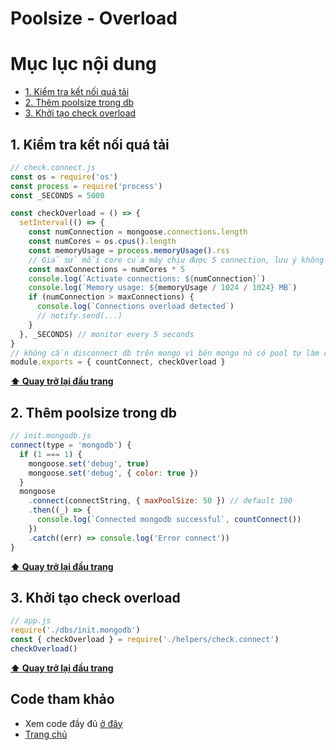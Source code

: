 # Poolsize - Overload

# Mục lục nội dung

- [1. Kiểm tra kết nối quá tải](#1-kiểm-tra-kết-nối-quá-tải)
- [2. Thêm poolsize trong db](#2-thêm-poolsize-trong-db)
- [3. Khởi tạo check overload](#3-khởi-tạo-check-overload)

## 1. Kiểm tra kết nối quá tải

```js
// check.connect.js
const os = require('os')
const process = require('process')
const _SECONDS = 5000

const checkOverload = () => {
  setInterval(() => {
    const numConnection = mongoose.connections.length
    const numCores = os.cpus().length
    const memoryUsage = process.memoryUsage().rss
    // Giả sử mỗi core của máy chịu được 5 connection, lưu ý không nên đặt chịu tải tối đa gần bằng máy
    const maxConnections = numCores * 5
    console.log(`Activate connections: ${numConnection}`)
    console.log(`Memory usage: ${memoryUsage / 1024 / 1024} MB`)
    if (numConnection > maxConnections) {
      console.log(`Connections overload detected`)
      // notify.send(...)
    }
  }, _SECONDS) // monitor every 5 seconds
}
// không cần disconnect db trên mongo vì bên mongo nó có pool tự làm rồi
module.exports = { countConnect, checkOverload }
```

**[⬆ Quay trở lại đầu trang](#mục-lục-nội-dung)**

## 2. Thêm poolsize trong db

```js
// init.mongodb.js
connect(type = 'mongodb') {
  if (1 === 1) {
    mongoose.set('debug', true)
    mongoose.set('debug', { color: true })
  }
  mongoose
    .connect(connectString, { maxPoolSize: 50 }) // default 100
    .then((_) => {
      console.log(`Connected mongodb successful`, countConnect())
    })
    .catch((err) => console.log('Error connect'))
}
```

**[⬆ Quay trở lại đầu trang](#mục-lục-nội-dung)**

## 3. Khởi tạo check overload

```js
// app.js
require('./dbs/init.mongodb')
const { checkOverload } = require('./helpers/check.connect')
checkOverload()
```

**[⬆ Quay trở lại đầu trang](#mục-lục-nội-dung)**

## Code tham khảo

- Xem code đầy đủ [ở đây](https://github.com/thonghp/ecommerce-node-js/commit/7194e9d7988a4843dd560d9110e5d7b780e795db)
- [Trang chủ](../README.md)
